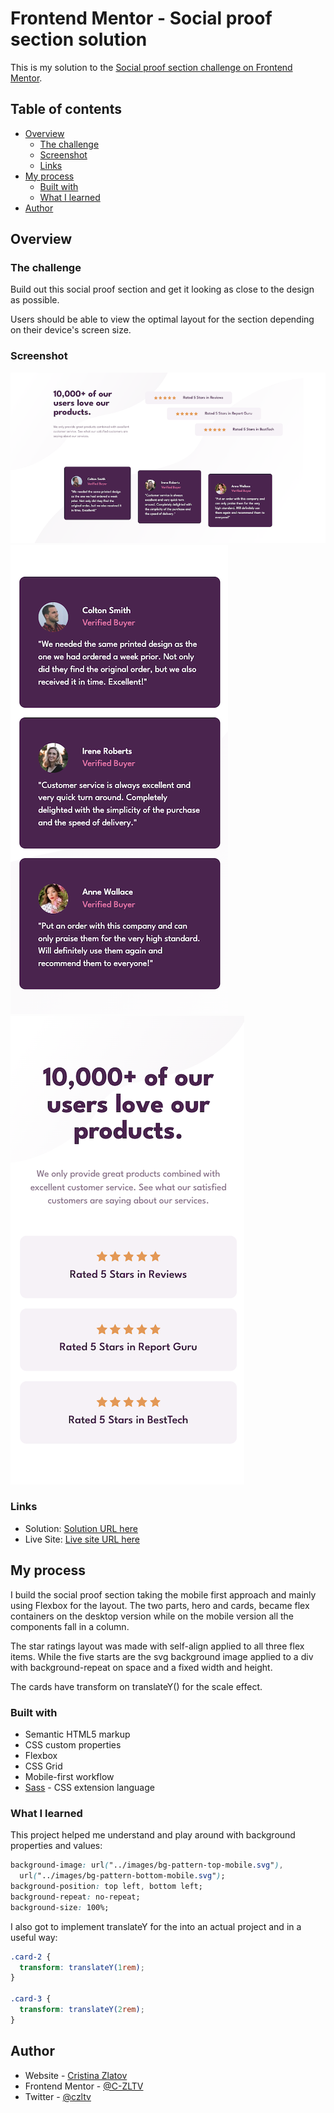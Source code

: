 # Frontend Mentor - Social proof section solution

This is my solution to the [Social proof section challenge on Frontend Mentor](https://www.frontendmentor.io/challenges/social-proof-section-6e0qTv_bA).

## Table of contents

- [Overview](#overview)
  - [The challenge](#the-challenge)
  - [Screenshot](#screenshot)
  - [Links](#links)
- [My process](#my-process)
  - [Built with](#built-with)
  - [What I learned](#what-i-learned)
- [Author](#author)

## Overview

### The challenge

Build out this social proof section and get it looking as close to the design as possible.

Users should be able to view the optimal layout for the section depending on their device's screen size.

### Screenshot

![](images/desktop.png)
![](images/mobile-cards.png)
![](images/mobile-hero.png)

### Links

- Solution: [Solution URL here](https://www.frontendmentor.io/solutions/social-proof-section-x5WwDPe0F-)
- Live Site: [Live site URL here](https://c-zltv.github.io/social-proof-section/)

## My process

I build the social proof section taking the mobile first approach and mainly using Flexbox for the layout. The two parts, hero and cards, became flex containers on the desktop version while on the mobile version all the components fall in a column.

The star ratings layout was made with self-align applied to all three flex items. While the five starts are the svg background image applied to a div with background-repeat on space and a fixed width and height.

The cards have transform on translateY() for the scale effect.

### Built with

- Semantic HTML5 markup
- CSS custom properties
- Flexbox
- CSS Grid
- Mobile-first workflow
- [Sass](https://sass-lang.com/) - CSS extension language

### What I learned

This project helped me understand and play around with background properties and values:

```css
background-image: url("../images/bg-pattern-top-mobile.svg"),
  url("../images/bg-pattern-bottom-mobile.svg");
background-position: top left, bottom left;
background-repeat: no-repeat;
background-size: 100%;
```

I also got to implement translateY for the into an actual project and in a useful way:

```css
.card-2 {
  transform: translateY(1rem);
}

.card-3 {
  transform: translateY(2rem);
}
```

## Author

- Website - [Cristina Zlatov](https://c-zltv.github.io/html-css-website/)
- Frontend Mentor - [@C-ZLTV](https://www.frontendmentor.io/profile/C-ZLTV)
- Twitter - [@czltv](https://twitter.com/czltv)
